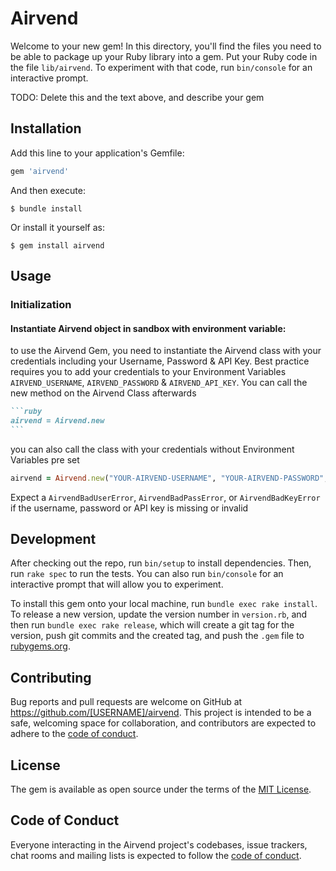 # Airvend

Welcome to your new gem! In this directory, you'll find the files you need to be able to package up your Ruby library into a gem. Put your Ruby code in the file `lib/airvend`. To experiment with that code, run `bin/console` for an interactive prompt.

TODO: Delete this and the text above, and describe your gem

## Installation

Add this line to your application's Gemfile:

```ruby
gem 'airvend'
```

And then execute:

    $ bundle install

Or install it yourself as:

    $ gem install airvend

## Usage

### Initialization

#### Instantiate Airvend object in sandbox with environment variable:

to use the Airvend Gem, you need to instantiate the Airvend class with your credentials including your Username, Password & API Key. Best practice requires you to add your credentials to your Environment Variables `AIRVEND_USERNAME`, `AIRVEND_PASSWORD` & `AIRVEND_API_KEY`. You can call the new method on the Airvend Class afterwards

~~~ruby
```ruby
airvend = Airvend.new
```
~~~

you can also call the class with your credentials without Environment Variables pre set

```ruby
airvend = Airvend.new("YOUR-AIRVEND-USERNAME", "YOUR-AIRVEND-PASSWORD", "YOUR-AIRVEND-API-KEY")
```

Expect a `AirvendBadUserError`, `AirvendBadPassError`, or `AirvendBadKeyError` if the username, password or API key is missing or invalid

## Development

After checking out the repo, run `bin/setup` to install dependencies. Then, run `rake spec` to run the tests. You can also run `bin/console` for an interactive prompt that will allow you to experiment.

To install this gem onto your local machine, run `bundle exec rake install`. To release a new version, update the version number in `version.rb`, and then run `bundle exec rake release`, which will create a git tag for the version, push git commits and the created tag, and push the `.gem` file to [rubygems.org](https://rubygems.org).

## Contributing

Bug reports and pull requests are welcome on GitHub at https://github.com/[USERNAME]/airvend. This project is intended to be a safe, welcoming space for collaboration, and contributors are expected to adhere to the [code of conduct](https://github.com/[USERNAME]/airvend/blob/master/CODE_OF_CONDUCT.md).

## License

The gem is available as open source under the terms of the [MIT License](https://opensource.org/licenses/MIT).

## Code of Conduct

Everyone interacting in the Airvend project's codebases, issue trackers, chat rooms and mailing lists is expected to follow the [code of conduct](https://github.com/[USERNAME]/airvend/blob/master/CODE_OF_CONDUCT.md).

